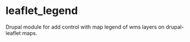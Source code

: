 # leaflet_legend
Drupal module for add control with map legend of wms layers on drupal-leaflet maps. 
